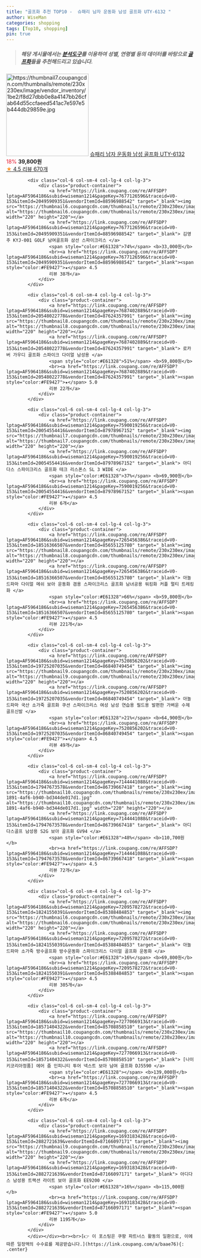 ```yaml
---
title: "골프화 추천 TOP10 -  슈패리 남자 운동화 남성 골프화 UTY-6132 "
author: WiseMan
categories: shopping
tags: [Top10, shopping]
pin: true
---
```


> ##### 해당 게시물에서는 [**분석도구**](https://itemscout.io/)를 이용하여 **성별**, **연령별** 등의 데이터를 바탕으로 [**골프화**](https://link.coupang.com/a/baae76)들을 추천해드리고 있습니다.
<div class="container"><div class="row">
            <div class="col-6 col-sm-4 col-lg-4 col-lg-3">
                <div class="product-container">
                    <a href="https://link.coupang.com/re/AFFSDP?lptag=AF5964186&subid=wiseman1214&pageKey=6146964691&traceid=V0-153&itemId=11836566828&vendorItemId=79109954256" target="_blank"><img src="https://thumbnail7.coupangcdn.com/thumbnails/remote/230x230ex/image/vendor_inventory/1be2/f8d27dbb0e8a4147bb26cfab64d55ccfaeed541ac7e597e5b444db29859e.jpg" alt="https://thumbnail7.coupangcdn.com/thumbnails/remote/230x230ex/image/vendor_inventory/1be2/f8d27dbb0e8a4147bb26cfab64d55ccfaeed541ac7e597e5b444db29859e.jpg" width="220" height="220"></a>
                    <a href="https://link.coupang.com/re/AFFSDP?lptag=AF5964186&subid=wiseman1214&pageKey=6146964691&traceid=V0-153&itemId=11836566828&vendorItemId=79109954256" target="_blank"> 슈패리 남자 운동화 남성 골프화 UTY-6132 </a>
                    <span style="color:#E61328">18%</span> <b>39,800원</b>
                    <br><a href="https://link.coupang.com/re/AFFSDP?lptag=AF5964186&subid=wiseman1214&pageKey=6146964691&traceid=V0-153&itemId=11836566828&vendorItemId=79109954256" target="_blank"><span style="color:#FE9427">★</span> 4.5
                    리뷰 670개</a>
                </div>
            </div>
            
            <div class="col-6 col-sm-4 col-lg-4 col-lg-3">
                <div class="product-container">
                    <a href="https://link.coupang.com/re/AFFSDP?lptag=AF5964186&subid=wiseman1214&pageKey=7677126596&traceid=V0-153&itemId=20495909351&vendorItemId=88596988542" target="_blank"><img src="https://thumbnail6.coupangcdn.com/thumbnails/remote/230x230ex/image/vendor_inventory/97ee/da25bdde521e568f07989c8f32363621942236bdfc69c398b70b44ea9520.jpg" alt="https://thumbnail6.coupangcdn.com/thumbnails/remote/230x230ex/image/vendor_inventory/97ee/da25bdde521e568f07989c8f32363621942236bdfc69c398b70b44ea9520.jpg" width="220" height="220"></a>
                    <a href="https://link.coupang.com/re/AFFSDP?lptag=AF5964186&subid=wiseman1214&pageKey=7677126596&traceid=V0-153&itemId=20495909351&vendorItemId=88596988542" target="_blank"> 김영주 KYJ-001 GOLF 남여골프화 삼선 스파이크리스 </a>
                    <span style="color:#E61328">74%</span> <b>33,000원</b>
                    <br><a href="https://link.coupang.com/re/AFFSDP?lptag=AF5964186&subid=wiseman1214&pageKey=7677126596&traceid=V0-153&itemId=20495909351&vendorItemId=88596988542" target="_blank"><span style="color:#FE9427">★</span> 4.5
                    리뷰 38개</a>
                </div>
            </div>
            
            <div class="col-6 col-sm-4 col-lg-4 col-lg-3">
                <div class="product-container">
                    <a href="https://link.coupang.com/re/AFFSDP?lptag=AF5964186&subid=wiseman1214&pageKey=7687402889&traceid=V0-153&itemId=20548022778&vendorItemId=87624357991" target="_blank"><img src="https://thumbnail8.coupangcdn.com/thumbnails/remote/230x230ex/image/vendor_inventory/1e02/c8e0e7dc2987514d577aee37918ba521c57f8b00c308474112540208c510.jpg" alt="https://thumbnail8.coupangcdn.com/thumbnails/remote/230x230ex/image/vendor_inventory/1e02/c8e0e7dc2987514d577aee37918ba521c57f8b00c308474112540208c510.jpg" width="220" height="220"></a>
                    <a href="https://link.coupang.com/re/AFFSDP?lptag=AF5964186&subid=wiseman1214&pageKey=7687402889&traceid=V0-153&itemId=20548022778&vendorItemId=87624357991" target="_blank"> 로카버 가우디 골프화 스파이크 다이얼 남성용 </a>
                    <span style="color:#E61328">51%</span> <b>59,800원</b>
                    <br><a href="https://link.coupang.com/re/AFFSDP?lptag=AF5964186&subid=wiseman1214&pageKey=7687402889&traceid=V0-153&itemId=20548022778&vendorItemId=87624357991" target="_blank"><span style="color:#FE9427">★</span> 5.0
                    리뷰 22개</a>
                </div>
            </div>
            
            <div class="col-6 col-sm-4 col-lg-4 col-lg-3">
                <div class="product-container">
                    <a href="https://link.coupang.com/re/AFFSDP?lptag=AF5964186&subid=wiseman1214&pageKey=7590019256&traceid=V0-153&itemId=20054554416&vendorItemId=87978967152" target="_blank"><img src="https://thumbnail7.coupangcdn.com/thumbnails/remote/230x230ex/image/vendor_inventory/6f19/7e77865e51cdc1aa3f936d1a70076f528fc793048528dcd4d242030acd5d.jpg" alt="https://thumbnail7.coupangcdn.com/thumbnails/remote/230x230ex/image/vendor_inventory/6f19/7e77865e51cdc1aa3f936d1a70076f528fc793048528dcd4d242030acd5d.jpg" width="220" height="220"></a>
                    <a href="https://link.coupang.com/re/AFFSDP?lptag=AF5964186&subid=wiseman1214&pageKey=7590019256&traceid=V0-153&itemId=20054554416&vendorItemId=87978967152" target="_blank"> 아디다스 스파이크리스 골프화 테크 리스폰스 SL 3 WIDE </a>
                    <span style="color:#E61328">37%</span> <b>69,900원</b>
                    <br><a href="https://link.coupang.com/re/AFFSDP?lptag=AF5964186&subid=wiseman1214&pageKey=7590019256&traceid=V0-153&itemId=20054554416&vendorItemId=87978967152" target="_blank"><span style="color:#FE9427">★</span> 4.5
                    리뷰 6개</a>
                </div>
            </div>
            
            <div class="col-6 col-sm-4 col-lg-4 col-lg-3">
                <div class="product-container">
                    <a href="https://link.coupang.com/re/AFFSDP?lptag=AF5964186&subid=wiseman1214&pageKey=7265456386&traceid=V0-153&itemId=18516366507&vendorItemId=85655125780" target="_blank"><img src="https://thumbnail8.coupangcdn.com/thumbnails/remote/230x230ex/image/vendor_inventory/72d6/f3a0765680ab4ac43bd986e9f6be325b27d5bf99fbd8cc5c7c63f12798a8.jpg" alt="https://thumbnail8.coupangcdn.com/thumbnails/remote/230x230ex/image/vendor_inventory/72d6/f3a0765680ab4ac43bd986e9f6be325b27d5bf99fbd8cc5c7c63f12798a8.jpg" width="220" height="220"></a>
                    <a href="https://link.coupang.com/re/AFFSDP?lptag=AF5964186&subid=wiseman1214&pageKey=7265456386&traceid=V0-153&itemId=18516366507&vendorItemId=85655125780" target="_blank"> 아놀드파마 다이얼 메쉬 보아 운동화 겸용 스파이크리스 골프화 남녀공용 워킹화 커플 멀티 트레킹화 </a>
                    <span style="color:#E61328">66%</span> <b>59,800원</b>
                    <br><a href="https://link.coupang.com/re/AFFSDP?lptag=AF5964186&subid=wiseman1214&pageKey=7265456386&traceid=V0-153&itemId=18516366507&vendorItemId=85655125780" target="_blank"><span style="color:#FE9427">★</span> 4.5
                    리뷰 221개</a>
                </div>
            </div>
            
            <div class="col-6 col-sm-4 col-lg-4 col-lg-3">
                <div class="product-container">
                    <a href="https://link.coupang.com/re/AFFSDP?lptag=AF5964186&subid=wiseman1214&pageKey=7520856202&traceid=V0-153&itemId=19725207035&vendorItemId=86840749454" target="_blank"><img src="https://thumbnail9.coupangcdn.com/thumbnails/remote/230x230ex/image/vendor_inventory/e9fa/2b59ede8d2987f645044a1c7d601cd5cd25beaee8abeda04186ee301a14e.jpg" alt="https://thumbnail9.coupangcdn.com/thumbnails/remote/230x230ex/image/vendor_inventory/e9fa/2b59ede8d2987f645044a1c7d601cd5cd25beaee8abeda04186ee301a14e.jpg" width="220" height="220"></a>
                    <a href="https://link.coupang.com/re/AFFSDP?lptag=AF5964186&subid=wiseman1214&pageKey=7520856202&traceid=V0-153&itemId=19725207035&vendorItemId=86840749454" target="_blank"> 아놀드파마 국산 소가죽 골프화 쿠션 스파이크리스 여성 남성 연습용 필드용 발편한 가벼운 수제 골프신발 </a>
                    <span style="color:#E61328">21%</span> <b>64,900원</b>
                    <br><a href="https://link.coupang.com/re/AFFSDP?lptag=AF5964186&subid=wiseman1214&pageKey=7520856202&traceid=V0-153&itemId=19725207035&vendorItemId=86840749454" target="_blank"><span style="color:#FE9427">★</span> 4.5
                    리뷰 49개</a>
                </div>
            </div>
            
            <div class="col-6 col-sm-4 col-lg-4 col-lg-3">
                <div class="product-container">
                    <a href="https://link.coupang.com/re/AFFSDP?lptag=AF5964186&subid=wiseman1214&pageKey=7144441088&traceid=V0-153&itemId=17947673578&vendorItemId=86739667418" target="_blank"><img src="https://thumbnail10.coupangcdn.com/thumbnails/remote/230x230ex/image/retail/images/2023/07/31/11/5/2c551c05-1891-4af6-b940-bd344de017d1.jpg" alt="https://thumbnail10.coupangcdn.com/thumbnails/remote/230x230ex/image/retail/images/2023/07/31/11/5/2c551c05-1891-4af6-b940-bd344de017d1.jpg" width="220" height="220"></a>
                    <a href="https://link.coupang.com/re/AFFSDP?lptag=AF5964186&subid=wiseman1214&pageKey=7144441088&traceid=V0-153&itemId=17947673578&vendorItemId=86739667418" target="_blank"> 아디다스골프 남성용 S2G 보아 골프화 GV94 </a>
                    <span style="color:#E61328">48%</span> <b>110,700원</b>
                    <br><a href="https://link.coupang.com/re/AFFSDP?lptag=AF5964186&subid=wiseman1214&pageKey=7144441088&traceid=V0-153&itemId=17947673578&vendorItemId=86739667418" target="_blank"><span style="color:#FE9427">★</span> 4.5
                    리뷰 72개</a>
                </div>
            </div>
            
            <div class="col-6 col-sm-4 col-lg-4 col-lg-3">
                <div class="product-container">
                    <a href="https://link.coupang.com/re/AFFSDP?lptag=AF5964186&subid=wiseman1214&pageKey=7209578272&traceid=V0-153&itemId=18241550391&vendorItemId=85388484853" target="_blank"><img src="https://thumbnail6.coupangcdn.com/thumbnails/remote/230x230ex/image/vendor_inventory/5902/0d9259f563d521d6787074bac7cc711a996490456dd124d4f6ae91d4be39.jpg" alt="https://thumbnail6.coupangcdn.com/thumbnails/remote/230x230ex/image/vendor_inventory/5902/0d9259f563d521d6787074bac7cc711a996490456dd124d4f6ae91d4be39.jpg" width="220" height="220"></a>
                    <a href="https://link.coupang.com/re/AFFSDP?lptag=AF5964186&subid=wiseman1214&pageKey=7209578272&traceid=V0-153&itemId=18241550391&vendorItemId=85388484853" target="_blank"> 아놀드파마 소가죽 방수골프화 방수운동화 스파이크리스 다이얼 골프화 운동화 </a>
                    <span style="color:#E61328">16%</span> <b>69,800원</b>
                    <br><a href="https://link.coupang.com/re/AFFSDP?lptag=AF5964186&subid=wiseman1214&pageKey=7209578272&traceid=V0-153&itemId=18241550391&vendorItemId=85388484853" target="_blank"><span style="color:#FE9427">★</span> 4.5
                    리뷰 305개</a>
                </div>
            </div>
            
            <div class="col-6 col-sm-4 col-lg-4 col-lg-3">
                <div class="product-container">
                    <a href="https://link.coupang.com/re/AFFSDP?lptag=AF5964186&subid=wiseman1214&pageKey=7277066913&traceid=V0-153&itemId=18571404322&vendorItemId=85708858510" target="_blank"><img src="https://thumbnail10.coupangcdn.com/thumbnails/remote/230x230ex/image/vendor_inventory/0712/70930d4858049a08ab163bc1212a14b6747e58865c653d159a3569e4c9c6.jpg" alt="https://thumbnail10.coupangcdn.com/thumbnails/remote/230x230ex/image/vendor_inventory/0712/70930d4858049a08ab163bc1212a14b6747e58865c653d159a3569e4c9c6.jpg" width="220" height="220"></a>
                    <a href="https://link.coupang.com/re/AFFSDP?lptag=AF5964186&subid=wiseman1214&pageKey=7277066913&traceid=V0-153&itemId=18571404322&vendorItemId=85708858510" target="_blank"> [나이키코리아정품] 에어 줌 인피니티 투어 넥스트 보아 남여 골프화 DJ5590 </a>
                    <span style="color:#E61328"></span> <b>139,000원</b>
                    <br><a href="https://link.coupang.com/re/AFFSDP?lptag=AF5964186&subid=wiseman1214&pageKey=7277066913&traceid=V0-153&itemId=18571404322&vendorItemId=85708858510" target="_blank"><span style="color:#FE9427">★</span> 4.5
                    리뷰 6개</a>
                </div>
            </div>
            
            <div class="col-6 col-sm-4 col-lg-4 col-lg-3">
                <div class="product-container">
                    <a href="https://link.coupang.com/re/AFFSDP?lptag=AF5964186&subid=wiseman1214&pageKey=1693183428&traceid=V0-153&itemId=2882721639&vendorItemId=87166097171" target="_blank"><img src="https://thumbnail9.coupangcdn.com/thumbnails/remote/230x230ex/image/vendor_inventory/6e4f/9c30e1e0083ce242eda694ecd7dc8a0bb4d51ca4b19c4f4d75a67ea3ebd6.jpg" alt="https://thumbnail9.coupangcdn.com/thumbnails/remote/230x230ex/image/vendor_inventory/6e4f/9c30e1e0083ce242eda694ecd7dc8a0bb4d51ca4b19c4f4d75a67ea3ebd6.jpg" width="220" height="220"></a>
                    <a href="https://link.coupang.com/re/AFFSDP?lptag=AF5964186&subid=wiseman1214&pageKey=1693183428&traceid=V0-153&itemId=2882721639&vendorItemId=87166097171" target="_blank"> 아디다스 남성용 트랙션 라이트 보아 골프화 EE9200 </a>
                    <span style="color:#E61328">16%</span> <b>115,000원</b>
                    <br><a href="https://link.coupang.com/re/AFFSDP?lptag=AF5964186&subid=wiseman1214&pageKey=1693183428&traceid=V0-153&itemId=2882721639&vendorItemId=87166097171" target="_blank"><span style="color:#FE9427">★</span> 5.0
                    리뷰 1195개</a>
                </div>
            </div>
            </div></div><br><br>[👉 이 포스팅은 쿠팡 파트너스 활동의 일환으로, 이에 따른 일정액의 수수료를 제공받습니다.](https://link.coupang.com/a/baae76){: .center}